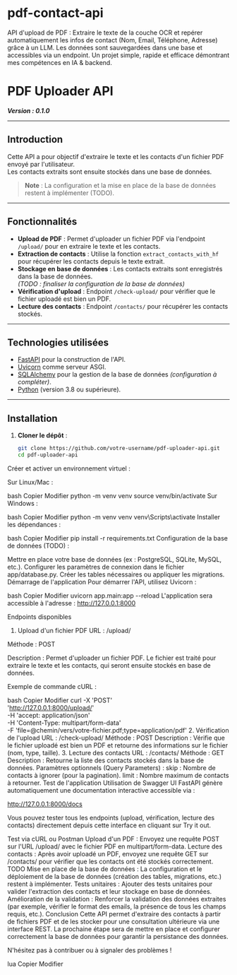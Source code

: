 # pdf-contact-api
API d'upload de PDF : Extraire le texte de la couche OCR et repérer automatiquement les infos de contact (Nom, Email, Téléphone, Adresse) grâce à un LLM. Les données sont sauvegardées dans une base et accessibles via un endpoint. Un projet simple, rapide et efficace démontrant mes compétences en IA &amp; backend. 

# PDF Uploader API

***Version : 0.1.0***

***

## Introduction

Cette API a pour objectif d'extraire le texte et les contacts d'un fichier PDF envoyé par l'utilisateur.  
Les contacts extraits sont ensuite stockés dans une base de données.

> **Note** : La configuration et la mise en place de la base de données restent à implémenter (TODO).

***

## Fonctionnalités

- **Upload de PDF** : Permet d'uploader un fichier PDF via l'endpoint `/upload/` pour en extraire le texte et les contacts.
- **Extraction de contacts** : Utilise la fonction `extract_contacts_with_hf` pour récupérer les contacts depuis le texte extrait.
- **Stockage en base de données** : Les contacts extraits sont enregistrés dans la base de données.  
  *(TODO : finaliser la configuration de la base de données)*
- **Vérification d'upload** : Endpoint `/check-upload/` pour vérifier que le fichier uploadé est bien un PDF.
- **Lecture des contacts** : Endpoint `/contacts/` pour récupérer les contacts stockés.

***

## Technologies utilisées

- [FastAPI](https://fastapi.tiangolo.com/) pour la construction de l'API.
- [Uvicorn](https://www.uvicorn.org/) comme serveur ASGI.
- [SQLAlchemy](https://www.sqlalchemy.org/) pour la gestion de la base de données *(configuration à compléter)*.
- [Python](https://www.python.org/) (version 3.8 ou supérieure).

***

## Installation

1. **Cloner le dépôt** :

   ```bash
   git clone https://github.com/votre-username/pdf-uploader-api.git
   cd pdf-uploader-api
Créer et activer un environnement virtuel :

Sur Linux/Mac :

bash
Copier
Modifier
python -m venv venv
source venv/bin/activate
Sur Windows :

bash
Copier
Modifier
python -m venv venv
venv\Scripts\activate
Installer les dépendances :

bash
Copier
Modifier
pip install -r requirements.txt
Configuration de la base de données (TODO) :

Mettre en place votre base de données (ex : PostgreSQL, SQLite, MySQL, etc.).
Configurer les paramètres de connexion dans le fichier app/database.py.
Créer les tables nécessaires ou appliquer les migrations.
Démarrage de l'application
Pour démarrer l'API, utilisez Uvicorn :

bash
Copier
Modifier
uvicorn app.main:app --reload
L'application sera accessible à l'adresse : http://127.0.0.1:8000

Endpoints disponibles
1. Upload d'un fichier PDF
URL : /upload/

Méthode : POST

Description :
Permet d'uploader un fichier PDF. Le fichier est traité pour extraire le texte et les contacts, qui seront ensuite stockés en base de données.

Exemple de commande cURL :

bash
Copier
Modifier
curl -X 'POST' \
  'http://127.0.0.1:8000/upload/' \
  -H 'accept: application/json' \
  -H 'Content-Type: multipart/form-data' \
  -F 'file=@chemin/vers/votre-fichier.pdf;type=application/pdf'
2. Vérification de l'upload
URL : /check-upload/
Méthode : POST
Description :
Vérifie que le fichier uploadé est bien un PDF et retourne des informations sur le fichier (nom, type, taille).
3. Lecture des contacts
URL : /contacts/
Méthode : GET
Description :
Retourne la liste des contacts stockés dans la base de données.
Paramètres optionnels (Query Parameters) :
skip : Nombre de contacts à ignorer (pour la pagination).
limit : Nombre maximum de contacts à retourner.
Test de l'application
Utilisation de Swagger UI
FastAPI génère automatiquement une documentation interactive accessible via :

http://127.0.0.1:8000/docs

Vous pouvez tester tous les endpoints (upload, vérification, lecture des contacts) directement depuis cette interface en cliquant sur Try it out.

Test via cURL ou Postman
Upload d'un PDF :
Envoyez une requête POST sur l'URL /upload/ avec le fichier PDF en multipart/form-data.
Lecture des contacts :
Après avoir uploadé un PDF, envoyez une requête GET sur /contacts/ pour vérifier que les contacts ont été stockés correctement.
TODO
Mise en place de la base de données :
La configuration et le déploiement de la base de données (création des tables, migrations, etc.) restent à implémenter.
Tests unitaires :
Ajouter des tests unitaires pour valider l'extraction des contacts et leur stockage en base de données.
Amélioration de la validation :
Renforcer la validation des données extraites (par exemple, vérifier le format des emails, la présence de tous les champs requis, etc.).
Conclusion
Cette API permet d'extraire des contacts à partir de fichiers PDF et de les stocker pour une consultation ultérieure via une interface REST.
La prochaine étape sera de mettre en place et configurer correctement la base de données pour garantir la persistance des données.

N'hésitez pas à contribuer ou à signaler des problèmes !

lua
Copier
Modifier
    
